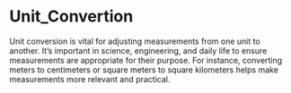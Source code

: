 # Unit_Convertion
Unit conversion is vital for adjusting measurements from one unit to another. It’s important in science, engineering, and daily life to ensure measurements are appropriate for their purpose. For instance, converting meters to centimeters or square meters to square kilometers helps make measurements more relevant and practical.
